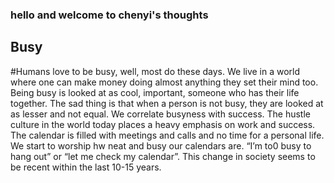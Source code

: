 ### hello and welcome to chenyi's thoughts
## Busy
#Humans love to be busy, well, most do these days. We live in a world where one can make money doing almost anything they set their mind too. Being busy is looked at as cool, important, someone who has their life together. The sad thing is that when a person is not busy, they are looked at as lesser and not equal. We correlate busyness with success. The hustle culture in the world today places a heavy emphasis on work and success. The calendar is filled with meetings and calls and no time for a personal life. We start to worship hw neat and busy our calendars are. “I’m to0 busy to hang out” or “let me check my calendar”. This change in society seems to be recent within the last 10-15 years. 
